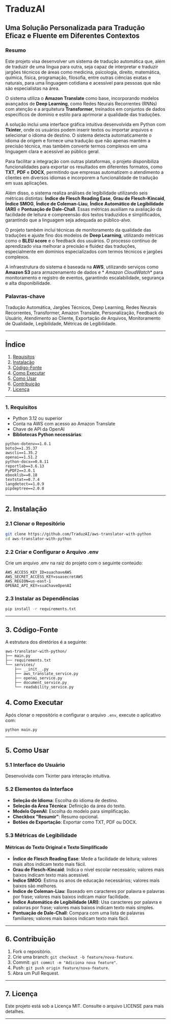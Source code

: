 # TraduzAI

## Uma Solução Personalizada para Tradução Eficaz e Fluente em Diferentes Contextos

### Resumo

Este projeto visa desenvolver um sistema de tradução automática que, além de traduzir de uma língua para outra, seja
capaz de interpretar e traduzir jargões técnicos de áreas como medicina, psicologia, direito, matemática, química,
física, programação, filosofia, entre outras ciências exatas e naturais, para uma linguagem cotidiana e acessível para
pessoas que não são especialistas na área.

O sistema utiliza o **Amazon Translate** como base, incorporando modelos avançados de **Deep Learning**, como Redes
Neurais Recorrentes (RNNs) com atenção e a arquitetura **Transformer**, treinados em conjuntos de dados específicos de
domínio e estilo para aprimorar a qualidade das traduções.

A solução inclui uma interface gráfica intuitiva desenvolvida em Python com **Tkinter**, onde os usuários podem inserir
textos ou importar arquivos e selecionar o idioma de destino. O sistema detecta automaticamente o idioma de origem e
fornece uma tradução que não apenas mantém a precisão técnica, mas também converte termos complexos em uma linguagem
clara e acessível ao público geral.

Para facilitar a integração com outras plataformas, o projeto disponibiliza funcionalidades para exportar os resultados
em diferentes formatos, como **TXT**, **PDF** e **DOCX**, permitindo que empresas automatizem o atendimento a clientes
em diversos idiomas e incorporem a funcionalidade de tradução em suas aplicações.

Além disso, o sistema realiza análises de legibilidade utilizando seis métricas distintas: **Índice de Flesch Reading
Ease**, **Grau de Flesch-Kincaid**, **Índice SMOG**, **Índice de Coleman-Liau**, **Índice Automático de Legibilidade (ARI)** 
e **Pontuação de Dale-Chall**. Essas métricas auxiliam na avaliação da facilidade de leitura e compreensão dos
textos traduzidos e simplificados, garantindo que a linguagem seja adequada ao público-alvo.

O projeto também inclui técnicas de monitoramento da qualidade das traduções e ajuste fino dos modelos de **Deep
Learning**, utilizando métricas como o **BLEU score** e o feedback dos usuários. O processo contínuo de aprendizado visa
melhorar a precisão e fluidez das traduções, especialmente em domínios especializados com termos técnicos e jargões
complexos.

A infraestrutura do sistema é baseada na **AWS**, utilizando serviços como **Amazon S3** para armazenamento de dados e *
*Amazon CloudWatch** para monitoramento e registro de eventos, garantindo escalabilidade, segurança e alta
disponibilidade.

### Palavras-chave

Tradução Automática, Jargões Técnicos, Deep Learning, Redes Neurais Recorrentes, Transformer, Amazon Translate,
Personalização, Feedback do Usuário, Atendimento ao Cliente, Exportação de Arquivos, Monitoramento de Qualidade,
Legibilidade, Métricas de Legibilidade.

---

## Índice

1. [Requisitos](#1-requisitos)
2. [Instalação](#2-instalação)
3. [Código-Fonte](#3-código-fonte)
4. [Como Executar](#4-como-executar)
5. [Como Usar](#5-como-usar)
6. [Contribuição](#6-contribuição)
7. [Licença](#7-licença)

---

### 1. Requisitos

- Python 3.12 ou superior
- Conta na AWS com acesso ao Amazon Translate
- Chave de API da OpenAI
- **Bibliotecas Python necessárias**:

```plaintext
python-dotenv==1.0.1
boto3==1.35.37
awscli==1.35.2
openai==1.51.2
python-docx==0.8.11
reportlab==3.6.13
PyPDF2==3.0.1
ebooklib==0.18
textstat==0.7.4
langdetect==1.0.9
pipdeptree==2.0.0
```

---

## 2. Instalação

### 2.1 Clonar o Repositório

```bash
git clone https://github.com/TraduzAI/aws-translator-with-python
cd aws-translator-with-python
```

### 2.2 Criar e Configurar o Arquivo .env

Crie um arquivo .env na raiz do projeto com o seguinte conteúdo:

```dotenv
AWS_ACCESS_KEY_ID=suachaveAWS
AWS_SECRET_ACCESS_KEY=suasecretAWS
AWS_REGION=us-east-1
OPENAI_API_KEY=suaChaveOpenAI
```

### 2.3 Instalar as Dependências

```bash
pip install -r requirements.txt
```

---

## 3. Código-Fonte

A estrutura dos diretórios é a seguinte:

```plaintext
aws-translator-with-python/
├── main.py
├── requirements.txt
└── services/
    ├── __init__.py
    ├── aws_translate_service.py
    ├── openai_service.py
    ├── document_service.py
    └── readability_service.py
```

## 4. Como Executar

Após clonar o repositório e configurar o arquivo `.env`, execute o aplicativo com:

```bash
python main.py
```

---

## 5. Como Usar

### 5.1 Interface do Usuário

Desenvolvida com Tkinter para interação intuitiva.

### 5.2 Elementos da Interface

- **Seleção de Idioma**: Escolha do idioma de destino.
- **Seleção da Área Técnica**: Definição da área do texto.
- **Modelo OpenAI**: Escolha do modelo para simplificação.
- **Checkbox "Resumir"**: Resumo opcional.
- **Botões de Exportação**: Exportar como TXT, PDF ou DOCX.


### 5.3 Métricas de Legibilidade

#### Métricas do Texto Original e Texto Simplificado

- **Índice de Flesch Reading Ease**: Mede a facilidade de leitura; valores mais altos indicam texto mais fácil.
- **Grau de Flesch-Kincaid**: Indica o nível escolar necessário; valores mais baixos indicam texto mais acessível.
- **Índice SMOG**: Estima os anos de educação necessários; valores mais baixos são melhores.
- **Índice de Coleman-Liau**: Baseado em caracteres por palavra e palavras por frase; valores mais baixos indicam maior
  facilidade.
- **Índice Automático de Legibilidade (ARI)**: Usa caracteres por palavra e palavras por frase; valores mais baixos
  indicam texto mais simples.
- **Pontuação de Dale-Chall**: Compara com uma lista de palavras familiares; valores mais baixos indicam texto mais
  fácil.

---

## 6. Contribuição

1. Fork o repositório.
2. Crie uma branch: `git checkout -b feature/nova-feature`.
3. Commit: `git commit -m "Adiciona nova feature"`.
4. Push: `git push origin feature/nova-feature`.
5. Abra um Pull Request.

---

## 7. Licença

Este projeto está sob a Licença MIT. Consulte o arquivo LICENSE para mais detalhes.

---
